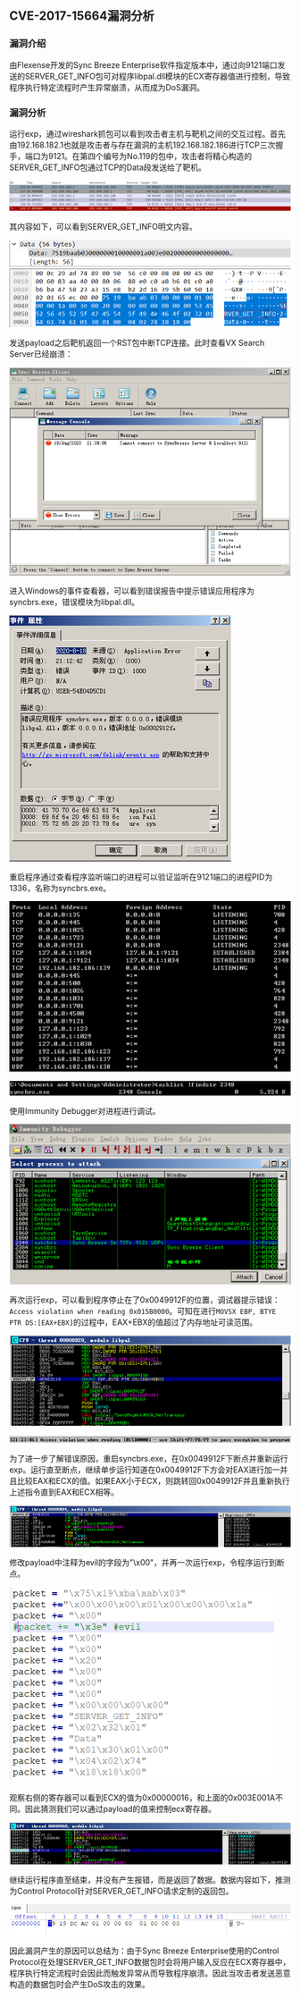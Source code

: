 ## CVE-2017-15664漏洞分析

### 漏洞介绍

由Flexense开发的Sync Breeze Enterprise软件指定版本中，通过向9121端口发送的SERVER_GET_INFO包可对程序libpal.dll模块的ECX寄存器值进行控制，导致程序执行特定流程时产生异常崩溃，从而成为DoS漏洞。

### 漏洞分析

运行exp，通过wireshark抓包可以看到攻击者主机与靶机之间的交互过程。首先由192.168.182.1也就是攻击者与存在漏洞的主机192.168.182.186进行TCP三次握手，端口为9121。在第四个编号为No.119的包中，攻击者将精心构造的SERVER_GET_INFO包通过TCP的Data段发送给了靶机。

![](img/1.PNG)

其内容如下，可以看到SERVER_GET_INFO明文内容。

![](img/2.PNG)

发送payload之后靶机返回一个RST包中断TCP连接。此时查看VX Search Server已经崩溃：

![](img/3.PNG)

进入Windows的事件查看器，可以看到错误报告中提示错误应用程序为syncbrs.exe，错误模块为libpal.dll。

![](img/4.PNG)

重启程序通过查看程序监听端口的进程可以验证监听在9121端口的进程PID为1336，名称为syncbrs.exe。

![](img/5.PNG)

![](img/6.PNG)

使用Immunity Debugger对进程进行调试。

![](img/7.PNG)

再次运行exp，可以看到程序停止在了0x0049912F的位置，调试器提示错误：`Access violation when reading 0x015B0000`。可知在进行`MOVSX EBP, BTYE PTR DS:[EAX+EBX]`的过程中，EAX+EBX的值超过了内存地址可读范围。

![](img/8.PNG)

![](img/9.PNG)

为了进一步了解错误原因，重启syncbrs.exe，在0x0049912F下断点并重新运行exp。运行直至断点，继续单步运行知道在0x0049912F下方会对EAX进行加一并且比较EAX和ECX的值。如果EAX小于ECX，则跳转回0x0049912F并且重新执行上述指令直到EAX和ECX相等。

![](img/10.PNG)

修改payload中注释为evil的字段为"\x00"，并再一次运行exp，令程序运行到断点。

![](img/11.PNG)

观察右侧的寄存器可以看到ECX的值为0x00000016，和上面的0x003E001A不同。因此猜测我们可以通过payload的值来控制ecx寄存器。

![](img/12.PNG)

继续运行程序直至结束，并没有产生报错，而是返回了数据。数据内容如下，推测为Control Protocol针对SERVER_GET_INFO请求定制的返回包。

![](img/13.PNG)

因此漏洞产生的原因可以总结为：由于Sync Breeze Enterprise使用的Control Protocol在处理SERVER_GET_INFO数据包时会将用户输入反应在ECX寄存器中，程序执行特定流程时会因此而触发异常从而导致程序崩溃。因此当攻击者发送恶意构造的数据包时会产生DoS攻击的效果。